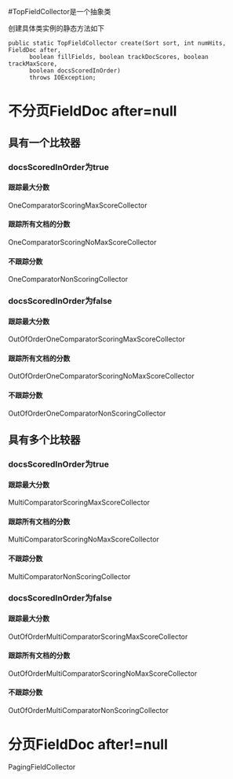 #TopFieldCollector是一个抽象类

创建具体类实例的静态方法如下

```
public static TopFieldCollector create(Sort sort, int numHits, FieldDoc after,
      boolean fillFields, boolean trackDocScores, boolean trackMaxScore,
      boolean docsScoredInOrder)
      throws IOException;
```

# 不分页FieldDoc after=null

## 具有一个比较器

### docsScoredInOrder为true

#### 跟踪最大分数

OneComparatorScoringMaxScoreCollector

#### 跟踪所有文档的分数

OneComparatorScoringNoMaxScoreCollector

#### 不跟踪分数

OneComparatorNonScoringCollector

### docsScoredInOrder为false

#### 跟踪最大分数

OutOfOrderOneComparatorScoringMaxScoreCollector

#### 跟踪所有文档的分数

OutOfOrderOneComparatorScoringNoMaxScoreCollector

#### 不跟踪分数

OutOfOrderOneComparatorNonScoringCollector

## 具有多个比较器

### docsScoredInOrder为true

#### 跟踪最大分数

MultiComparatorScoringMaxScoreCollector

#### 跟踪所有文档的分数

MultiComparatorScoringNoMaxScoreCollector

#### 不跟踪分数

MultiComparatorNonScoringCollector

### docsScoredInOrder为false

#### 跟踪最大分数

OutOfOrderMultiComparatorScoringMaxScoreCollector

#### 跟踪所有文档的分数

OutOfOrderMultiComparatorScoringNoMaxScoreCollector

#### 不跟踪分数

OutOfOrderMultiComparatorNonScoringCollector

# 分页FieldDoc after!=null

PagingFieldCollector